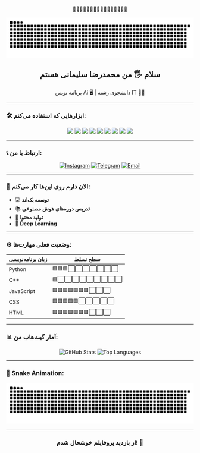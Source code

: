 <p align="center">
  👨‍💻👨‍💻👨‍💻👨‍💻👨‍💻👨‍💻👨‍💻👨‍💻
</p>

<img align="center" src="https://raw.githubusercontent.com/imrrobat/imrrobat/d1b244e170d2b75fdda3efd499eaaf163f7a617c/images/github-contribution-grid-snake.svg" alt="snake animation" />

<h2 align="center">سلام 🖐 من محمدرضا سلیمانی هستم</h2>
<p align="center">
   برنامه نویس Ai 🖥 | دانشجوی رشته IT 👨‍💻 
</p>

---

### 🛠️ ابزارهایی که استفاده می‌کنم:
<div align="center">
  <img src="https://img.shields.io/badge/HTML5-E34F26?style=for-the-badge&logo=html5&logoColor=white" />
  <img src="https://img.shields.io/badge/CSS3-1572B6?style=for-the-badge&logo=css3&logoColor=white" />
  <img src="https://img.shields.io/badge/JavaScript-F7DF1E?style=for-the-badge&logo=javascript&logoColor=black" />
  <img src="https://img.shields.io/badge/React-20232a?style=for-the-badge&logo=react&logoColor=61DAFB" />
  <img src="https://img.shields.io/badge/Redux-764ABC?style=for-the-badge&logo=redux&logoColor=white" />
  <img src="https://img.shields.io/badge/Tailwind_CSS-38B2AC?style=for-the-badge&logo=tailwind-css&logoColor=white" />
  <img src="https://img.shields.io/badge/TypeScript-007ACC?style=for-the-badge&logo=typescript&logoColor=white" />
  <img src="https://img.shields.io/badge/Node.js-339933?style=for-the-badge&logo=node.js&logoColor=white" />
  <img src="https://img.shields.io/badge/Python-3776AB?style=for-the-badge&logo=python&logoColor=white" />
</div>

---

### 📞 ارتباط با من:
<div align="center">
  <a href="https://instagram.com/username"><img src="https://img.icons8.com/fluency/48/000000/instagram-new.png" alt="Instagram" /></a>
  <a href="https://t.me/Solimani_reza"><img src="https://img.icons8.com/fluency/48/000000/telegram-app.png" alt="Telegram" /></a>
  <a href="mailto:your-email@example.com"><img src="https://img.icons8.com/fluency/48/000000/gmail-new.png" alt="Email" /></a>
</div>

---

### 🌱 الان دارم روی این‌ها کار می‌کنم:
- 💻 **توسعه بک‌اند**
- 📚 **تدریس دوره‌های هوش مصنوعی**
- 📝 **تولید محتوا**
- 🤖 **Deep Learning**

---

### ⚙️ وضعیت فعلی مهارت‌ها:
| زبان برنامه‌نویسی  | سطح تسلط  |
| ------------------- | ---------- |
| Python              | 🟩🟩🟩⬜⬜⬜⬜⬜⬜⬜  |
| C++                 | 🟩⬜⬜⬜⬜⬜⬜⬜⬜⬜  |
| JavaScript          | 🟩🟩🟩🟩🟩🟩🟩⬜⬜⬜  |
| CSS                 | 🟩🟩🟩🟩🟩⬜⬜⬜⬜⬜  |
| HTML                | 🟩🟩🟩🟩🟩🟩🟩⬜⬜⬜  |

---

### 📊 آمار گیت‌هاب من:
<div align="center">
  <img src="https://github-readme-stats.vercel.app/api?username=your-username&show_icons=true&theme=radical" alt="GitHub Stats" />
  <img src="https://github-readme-stats.vercel.app/api/top-langs/?username=your-username&layout=compact&theme=radical" alt="Top Languages" />
</div>

---

### 🐍 Snake Animation:
<div align="center">
  <img src="https://raw.githubusercontent.com/imrrobat/imrrobat/d1b244e170d2b75fdda3efd499eaaf163f7a617c/images/github-contribution-grid-snake.svg" />
</div>

---

<h3 align="center">از بازدید پروفایلم خوشحال شدم! 🌟</h3>
